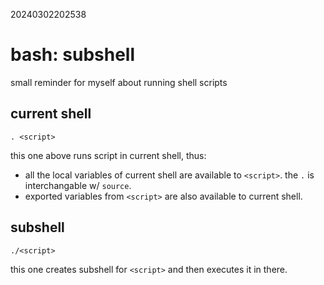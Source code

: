 20240302202538

# bash: subshell

small reminder for myself about running shell scripts

## current shell

`. <script>`

this one above runs script in current shell, thus:

* all the local variables of current shell are available to `<script>`.
the `.` is interchangable w/ `source`.
* exported variables from `<script>` are also available to current shell.

## subshell

`./<script>`

this one creates subshell for `<script>` and then executes it in there.
